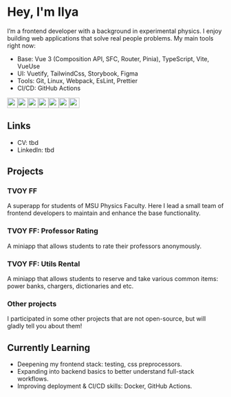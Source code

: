 # Hey, I'm Ilya

I’m a frontend developer with a background in experimental physics. I enjoy building web applications that solve real people problems. My main tools right now:

- Base: Vue 3 (Composition API, SFC, Router, Pinia), TypeScript, Vite, VueUse
- UI: Vuetify, TailwindCss, Storybook, Figma
- Tools: Git, Linux, Webpack, EsLint, Prettier
- CI/CD: GitHub Actions

<div style="display: flex">
<img height="24px" src="https://cdn.jsdelivr.net/gh/devicons/devicon@latest/icons/html5/html5-plain-wordmark.svg" />
<img height="24px" src="https://cdn.jsdelivr.net/gh/devicons/devicon@latest/icons/css3/css3-plain-wordmark.svg" />
<img height="24px" src="https://cdn.jsdelivr.net/gh/devicons/devicon@latest/icons/javascript/javascript-original.svg" />

<img height="24px" src="https://cdn.jsdelivr.net/gh/devicons/devicon@latest/icons/vuejs/vuejs-original.svg" />
<img height="24px" src="https://cdn.jsdelivr.net/gh/devicons/devicon@latest/icons/typescript/typescript-original.svg" />
<img height="24px" src="https://cdn.jsdelivr.net/gh/devicons/devicon@latest/icons/vitejs/vitejs-original.svg" />

<img height="24px" src="https://cdn.jsdelivr.net/gh/devicons/devicon@latest/icons/vuetify/vuetify-original.svg" />
</div>


## Links

- CV: tbd
- LinkedIn: tbd

## Projects

### TVOY FF

A superapp for students of MSU Physics Faculty. Here I lead a small team of frontend developers to maintain and enhance the base functionality. 

### TVOY FF: Professor Rating

A miniapp that allows students to rate their professors anonymously. 

### TVOY FF: Utils Rental

A miniapp that allows students to reserve and take various common items: power banks, chargers, dictionaries and etc.

### Other projects

I participated in some other projects that are not open-source, but will gladly tell you about them! 

## Currently Learning

- Deepening my frontend stack: testing, css preprocessors. 
- Expanding into backend basics to better understand full-stack workflows.
- Improving deployment & CI/CD skills: Docker, GitHub Actions.

